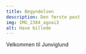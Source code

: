 ```yaml
---
title: Begyndelsen
description: Den første post
img: IMG_2384_agoai3
alt: Have billede
---
```


Velkommen til Junviglund